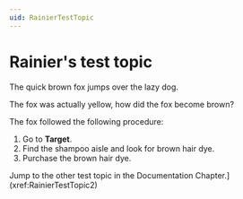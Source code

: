 ```yaml
---
uid: RainierTestTopic
---
```


# Rainier's test topic

The quick brown fox jumps over the lazy dog.

The fox was actually yellow, how did the fox become brown?

The fox followed the following procedure:

1. Go to **Target**.
2. Find the shampoo aisle and look for brown hair dye.
3. Purchase the brown hair dye.

Jump to the other test topic in the Documentation Chapter.](xref:RainierTestTopic2)
